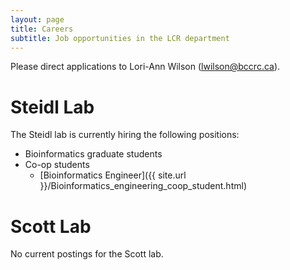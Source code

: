 ```yaml
---
layout: page
title: Careers
subtitle: Job opportunities in the LCR department
---
```


Please direct applications to Lori-Ann Wilson (lwilson@bccrc.ca).

# Steidl Lab

The Steidl lab is currently hiring the following positions:

* Bioinformatics graduate students
* Co-op students
    + [Bioinformatics Engineer]({{ site.url }}/Bioinformatics_engineering_coop_student.html)

# Scott Lab

No current postings for the Scott lab.
